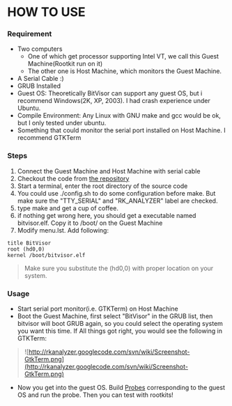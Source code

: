 # HOW TO USE #
### Requirement ###
  * Two computers
    * One of which get processor supporting Intel VT, we call this Guest Machine(Rootkit run on it)
    * The other one is Host Machine, which monitors the Guest Machine.
  * A Serial Cable :)
  * GRUB Installed
  * Guest OS: Theoretically BitVisor can support any guest OS, but i recommend Windows(2K, XP, 2003). I had crash experience under Ubuntu.
  * Compile Environment: Any Linux with GNU make and gcc would be ok, but I only tested under ubuntu.
  * Something that could monitor the serial port installed on Host Machine. I recommend GTKTerm

### Steps ###
  1. Connect the Guest Machine and Host Machine with serial cable
  1. Checkout the code from [the repository](http://rkanalyzer.googlecode.com/svn/trunk/)
  1. Start a terminal, enter the root directory of the source code
  1. You could use ./config.sh to do some configuration before make. But make sure the "TTY\_SERIAL" and "RK\_ANALYZER" label are checked.
  1. type make and get a cup of coffee.
  1. if nothing get wrong here, you should get a executable named bitvisor.elf. Copy it to /boot/ on the Guest Machine
  1. Modify menu.lst. Add following:
```
title BitVisor
root (hd0,0)
kernel /boot/bitvisor.elf
```
> Make sure you substitute the (hd0,0) with proper location on your system.


### Usage ###
  * Start serial port monitor(i.e. GTKTerm) on Host Machine
  * Boot the Guest Machine, first select "BitVisor" in the GRUB list, then bitvisor will boot GRUB again, so you could select the operating system you want this time. If All things got right, you would see the following in GTKTerm:
> ![http://rkanalyzer.googlecode.com/svn/wiki/Screenshot-GtkTerm.png](http://rkanalyzer.googlecode.com/svn/wiki/Screenshot-GtkTerm.png)
  * Now you get into the guest OS. Build [Probes](http://code.google.com/p/rkanalyzer/wiki/Probes) corresponding to the guest OS and run the probe. Then you can test with rootkits!